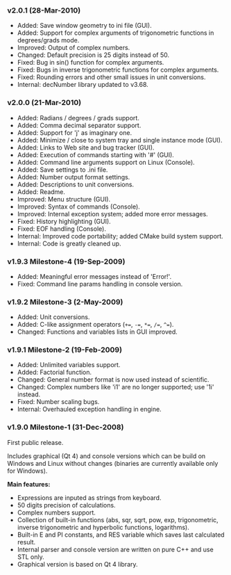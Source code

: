 ### v2.0.1 (28-Mar-2010) ###

  * Added: Save window geometry to ini file (GUI).
  * Added: Support for complex arguments of trigonometric functions in degrees/grads mode.
  * Improved: Output of complex numbers.
  * Changed: Default precision is 25 digits instead of 50.
  * Fixed: Bug in sin() function for complex arguments.
  * Fixed: Bugs in inverse trigonometric functions for complex arguments.
  * Fixed: Rounding errors and other small issues in unit conversions.
  * Internal: decNumber library updated to v3.68.

### v2.0.0 (21-Mar-2010) ###

  * Added: Radians / degrees / grads support.
  * Added: Comma decimal separator support.
  * Added: Support for 'j' as imaginary one.
  * Added: Minimize / close to system tray and single instance mode (GUI).
  * Added: Links to Web site and bug tracker (GUI).
  * Added: Execution of commands starting with '#' (GUI).
  * Added: Command line arguments support on Linux (Console).
  * Added: Save settings to .ini file.
  * Added: Number output format settings.
  * Added: Descriptions to unit conversions.
  * Added: Readme.
  * Improved: Menu structure (GUI).
  * Improved: Syntax of commands (Console).
  * Improved: Internal exception system; added more error messages.
  * Fixed: History highlighting (GUI).
  * Fixed: EOF handling (Console).
  * Internal: Improved code portability; added CMake build system support.
  * Internal: Code is greatly cleaned up.

### v1.9.3 Milestone-4 (19-Sep-2009) ###

  * Added: Meaningful error messages instead of 'Error!'.
  * Fixed: Command line params handling in console version.

### v1.9.2 Milestone-3 (2-May-2009) ###

  * Added: Unit conversions.
  * Added: C-like assignment operators (`+=`, `-=`, `*=`, `/=`, `^=`).
  * Changed: Functions and variables lists in GUI improved.

### v1.9.1 Milestone-2 (19-Feb-2009) ###

  * Added: Unlimited variables support.
  * Added: Factorial function.
  * Changed: General number format is now used instead of scientific.
  * Changed: Complex numbers like 'i1' are no longer supported; use '1i' instead.
  * Fixed: Number scaling bugs.
  * Internal: Overhauled exception handling in engine.

### v1.9.0 Milestone-1 (31-Dec-2008) ###

First public release.


Includes graphical (Qt 4) and console versions which can be build on Windows and Linux
without changes (binaries are currently available only for Windows).


**Main features:**


  * Expressions are inputed as strings from keyboard.
  * 50 digits precision of calculations.
  * Complex numbers support.
  * Collection of built-in functions (abs, sqr, sqrt, pow, exp, trigonometric, inverse trigonometric and hyperbolic functions, logarithms).
  * Built-in E and PI constants, and RES variable which saves last calculated result.
  * Internal parser and console version are written on pure C++ and use STL only.
  * Graphical version is based on Qt 4 library.